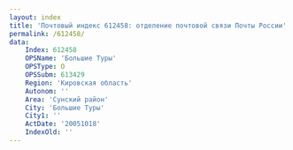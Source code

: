 ```yaml
---
layout: index
title: 'Почтовый индекс 612458: отделение почтовой связи Почты России'
permalink: /612458/
data:
    Index: 612458
    OPSName: 'Большие Туры'
    OPSType: О
    OPSSubm: 613429
    Region: 'Кировская область'
    Autonom: ''
    Area: 'Сунский район'
    City: 'Большие Туры'
    City1: ''
    ActDate: '20051018'
    IndexOld: ''
---
```

